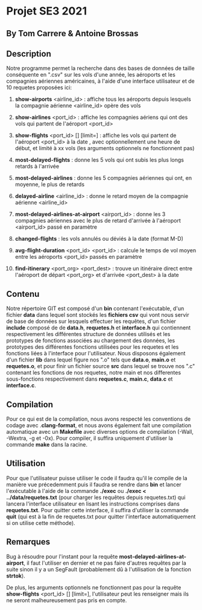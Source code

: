 # Projet SE3 2021

## By Tom Carrere & Antoine Brossas


## Description 
  
Notre programme permet la recherche dans des bases de données de taille conséquente en ".csv" sur les vols d'une année, les aéroports et les compagnies aériennes américaines, à l'aide d'une interface utilisateur et de 10 requetes proposées ici:

1) **show-airports** <airline_id> : affiche tous les aéroports depuis lesquels la compagnie aérienne <airline_id> opère des vols

2) **show-airlines** <port_id> : affiche les compagnies aériens qui ont des vols qui partent de l'aéroport <port_id>

3) **show-flights** <port_id> <date> [<time>] [limit=<xx>] : affiche les vols qui partent de l'aéroport <port_id> à la date <date>, avec optionnellement une heure de début, et limité à xx vols (les arguments optionnels ne fonctionnent pas)

4) **most-delayed-flights** : donne les 5 vols qui ont subis les plus longs retards à l'arrivée

5) **most-delayed-airlines** : donne les 5 compagnies aériennes qui ont, en moyenne, le plus de retards

6) **delayed-airline** <airline_id> : donne le retard moyen de la compagnie aérienne <airline_id>

7) **most-delayed-airlines-at-airport** <airport_id> : donne les 3 compagnies aériennes avec le plus de retard d'arrivée à l'aéroport <airport_id> passé en paramètre

8) **changed-flights** <date> : les vols annulés ou déviés à la date <date> (format M-D)

9) **avg-flight-duration** <port_id> <port_id> : calcule le temps de vol moyen entre les aéroports <port_id> passés en paramètre

10) **find-itinerary** <port_org> <port_dest> <date> : trouve un itinéraire direct entre l'aéroport de départ <port_org> et d'arrivée <port_dest> à la date <date>

 ## Contenu

Notre répertoire GIT est composé d'un **bin** contenant l'exécutable, d'un fichier **data** dans lequel sont stockés les **fichiers csv** qui vont nous servir de base de données sur lesquels effectuer les requêtes, d'un fichier **include** composé de de **data.h**, **requetes.h** et **interface.h** qui contiennent respectivement les différentes structure de données utilisés et les prototypes de fonctions associées au chargement des données, les prototypes des différentes fonctions utilisées pour les requetes et les fonctions liées à l'interface pour l'utilisateur. Nous disposons également d'un fichier **lib** dans lequel figure nos ".o" tels que **data.o**, **main.o** et **requetes.o**, et pour finir un fichier source **src** dans lequel se trouve nos ".c" contenant les fonctions de nos requetes, notre main et nos differentes sous-fonctions respectivement dans **requetes.c**, **main.c**, **data.c** et **interface.c**.

 ## Compilation

Pour ce qui est de la compilation, nous avons respecté les conventions de codage avec .**clang-format**, et nous avons également fait une compilation automatique avec un **Makefile** avec diverses options de compilation (-Wall, -Wextra, -g et -0x). Pour compiler, il suffira uniquement d'utiliser la commande **make** dans la racine.

 ## Utilisation

Pour que l'utilisateur puisse utiliser le code il faudra qu'il le compile de la manière vue précedemment puis il faudra se rendre dans **bin** et lancer l'exécutable à l'aide de la commande **./exec** ou **./exec < ../data/requetes.txt** (pour charger les requêtes depuis requetes.txt) qui lancera l'interface utilisateur en lisant les instructions comprises dans **requetes.txt**. Pour quitter cette interface, il suffira d'utiliser la commande **quit** (qui est à la fin de requetes.txt pour quitter l'interface automatiquement si on utilise cette méthode).

## Remarques

Bug à résoudre pour l'instant pour la requête **most-delayed-airlines-at-airport**, il faut l'utiliser en dernier et ne pas faire d'autres requêtes par la suite sinon il y a un SegFault (probablement dû à l'utilisation de la fonction **strtok**).

De plus, les arguments optionnels ne fonctionnent pas pour la requête **show-flights** <port_id> <date> [<time>] [limit=<xx>], l'utilisateur peut les renseigner mais ils ne seront malheureusement pas pris en compte.




